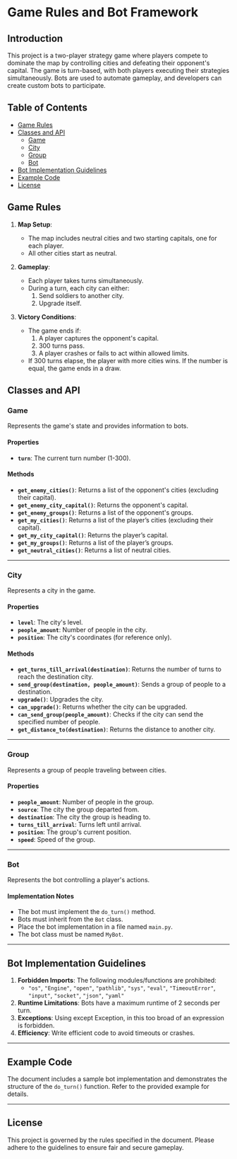 # Game Rules and Bot Framework

## Introduction
This project is a two-player strategy game where players compete to dominate the map by controlling cities and defeating their opponent's capital. The game is turn-based, with both players executing their strategies simultaneously. Bots are used to automate gameplay, and developers can create custom bots to participate.

## Table of Contents
- [Game Rules](#game-rules)
- [Classes and API](#classes-and-api)
  - [Game](#game)
  - [City](#city)
  - [Group](#group)
  - [Bot](#bot)
- [Bot Implementation Guidelines](#bot-implementation-guidelines)
- [Example Code](#example-code)
- [License](#license)

## Game Rules
1. **Map Setup**: 
   - The map includes neutral cities and two starting capitals, one for each player.
   - All other cities start as neutral.

2. **Gameplay**:
   - Each player takes turns simultaneously.
   - During a turn, each city can either:
     1. Send soldiers to another city.
     2. Upgrade itself.

3. **Victory Conditions**:
   - The game ends if:
     1. A player captures the opponent's capital.
     2. 300 turns pass.
     3. A player crashes or fails to act within allowed limits.
   - If 300 turns elapse, the player with more cities wins. If the number is equal, the game ends in a draw.

## Classes and API

### Game
Represents the game's state and provides information to bots.

#### Properties
- **`turn`**: The current turn number (1-300).

#### Methods
- **`get_enemy_cities()`**: Returns a list of the opponent's cities (excluding their capital).
- **`get_enemy_city_capital()`**: Returns the opponent's capital.
- **`get_enemy_groups()`**: Returns a list of the opponent's groups.
- **`get_my_cities()`**: Returns a list of the player’s cities (excluding their capital).
- **`get_my_city_capital()`**: Returns the player’s capital.
- **`get_my_groups()`**: Returns a list of the player’s groups.
- **`get_neutral_cities()`**: Returns a list of neutral cities.

---

### City
Represents a city in the game.

#### Properties
- **`level`**: The city's level.
- **`people_amount`**: Number of people in the city.
- **`position`**: The city's coordinates (for reference only).

#### Methods
- **`get_turns_till_arrival(destination)`**: Returns the number of turns to reach the destination city.
- **`send_group(destination, people_amount)`**: Sends a group of people to a destination.
- **`upgrade()`**: Upgrades the city.
- **`can_upgrade()`**: Returns whether the city can be upgraded.
- **`can_send_group(people_amount)`**: Checks if the city can send the specified number of people.
- **`get_distance_to(destination)`**: Returns the distance to another city.

---

### Group
Represents a group of people traveling between cities.

#### Properties
- **`people_amount`**: Number of people in the group.
- **`source`**: The city the group departed from.
- **`destination`**: The city the group is heading to.
- **`turns_till_arrival`**: Turns left until arrival.
- **`position`**: The group's current position.
- **`speed`**: Speed of the group.

---

### Bot
Represents the bot controlling a player's actions.

#### Implementation Notes
- The bot must implement the `do_turn()` method.
- Bots must inherit from the `Bot` class.
- Place the bot implementation in a file named `main.py`.
- The bot class must be named `MyBot`.

---

## Bot Implementation Guidelines
1. **Forbidden Imports**: The following modules/functions are prohibited:
   - `"os"`, `"Engine"`, `"open"`, `"pathlib"`, `"sys"`, `"eval"`, `"TimeoutError"`, `"input"`, `"socket"`, `"json"`, `"yaml"`
2. **Runtime Limitations**: Bots have a maximum runtime of 2 seconds per turn.
3. **Exceptions**: Using except Exception, in this too broad of an expression is forbidden.
4. **Efficiency**: Write efficient code to avoid timeouts or crashes.

---

## Example Code
The document includes a sample bot implementation and demonstrates the structure of the `do_turn()` function. Refer to the provided example for details.

---

## License
This project is governed by the rules specified in the document. Please adhere to the guidelines to ensure fair and secure gameplay.
